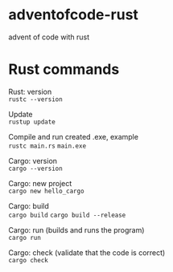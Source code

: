 # adventofcode-rust

advent of code with rust

# Rust commands

Rust: version  
`rustc --version`

Update  
`rustup update`

Compile and run created .exe, example  
`rustc main.rs`
`main.exe`

Cargo: version  
`cargo --version`

Cargo: new project  
`cargo new hello_cargo`

Cargo: build  
`cargo build`
`cargo build --release`

Cargo: run (builds and runs the program)  
`cargo run`

Cargo: check (validate that the code is correct)  
`cargo check`

